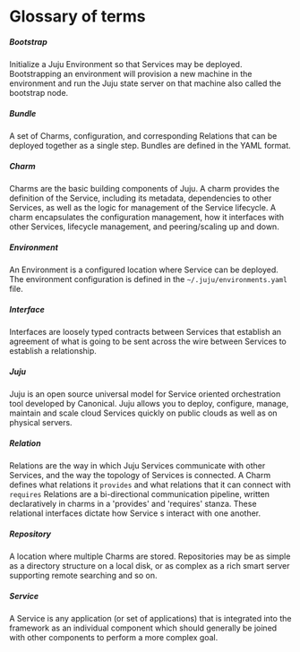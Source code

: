 # Glossary of terms

##### Bootstrap
Initialize a Juju Environment so that Services may be deployed.
Bootstrapping an environment will provision a new machine in the environment
and run the Juju state server on that machine also called the bootstrap node.

##### Bundle
A set of Charms, configuration, and corresponding Relations that can be
deployed together as a single step.  Bundles are defined in the YAML format.

##### Charm
Charms are the basic building components of Juju. A charm provides the
definition of the Service, including its metadata, dependencies to other
Services, as well as the logic for management of the Service lifecycle. A
charm encapsulates the configuration management, how it interfaces
with other Services, lifecycle management, and peering/scaling up and down.

##### Environment
An Environment is a configured location where Service can be deployed. The  environment configuration is defined in the `~/.juju/environments.yaml`
file.

##### Interface
Interfaces are loosely typed contracts between Services that establish an
agreement of what is going to be sent across the wire between Services to
establish a relationship.

##### Juju
Juju is an open source universal model for Service oriented orchestration tool
developed by Canonical. Juju allows you to deploy, configure, manage, maintain
and scale cloud Services quickly on public clouds as well as on physical
servers.

##### Relation
Relations are the way in which Juju Services communicate with other Services,
and the way the topology of Services is connected.  A Charm defines what
relations it `provides` and what relations that it can connect with `requires`
Relations are a bi-directional communication pipeline, written declaratively in
charms in a 'provides' and 'requires' stanza. These relational interfaces
dictate how Service s interact with one another.

##### Repository
A location where multiple Charms are stored. Repositories may be as simple as
a directory structure on a local disk, or as complex as a rich smart server
supporting remote searching and so on.

##### Service
A Service is any application (or set of applications) that is integrated into
the framework as an individual component which should generally be joined with
other components to perform a more complex goal.
